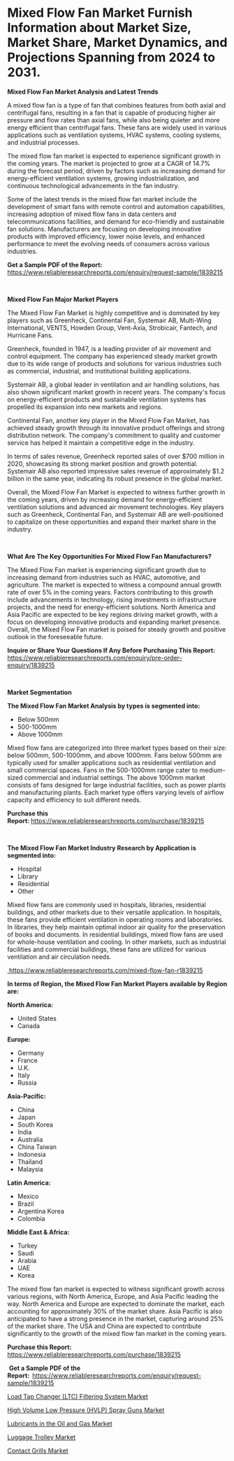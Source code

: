 <p><h1>Mixed Flow Fan Market Furnish Information about Market Size, Market Share, Market Dynamics, and Projections Spanning from 2024 to 2031.</h1></p><p><strong>Mixed Flow Fan Market Analysis and Latest Trends</strong></p>
<p><p>A mixed flow fan is a type of fan that combines features from both axial and centrifugal fans, resulting in a fan that is capable of producing higher air pressure and flow rates than axial fans, while also being quieter and more energy efficient than centrifugal fans. These fans are widely used in various applications such as ventilation systems, HVAC systems, cooling systems, and industrial processes.</p><p>The mixed flow fan market is expected to experience significant growth in the coming years. The market is projected to grow at a CAGR of 14.7% during the forecast period, driven by factors such as increasing demand for energy-efficient ventilation systems, growing industrialization, and continuous technological advancements in the fan industry.</p><p>Some of the latest trends in the mixed flow fan market include the development of smart fans with remote control and automation capabilities, increasing adoption of mixed flow fans in data centers and telecommunications facilities, and demand for eco-friendly and sustainable fan solutions. Manufacturers are focusing on developing innovative products with improved efficiency, lower noise levels, and enhanced performance to meet the evolving needs of consumers across various industries.</p></p>
<p><strong>Get a Sample PDF of the Report:&nbsp;</strong> <a href="https://www.reliableresearchreports.com/enquiry/request-sample/1839215">https://www.reliableresearchreports.com/enquiry/request-sample/1839215</a></p>
<p>&nbsp;</p>
<p><strong>Mixed Flow Fan Major Market Players</strong></p>
<p><p>The Mixed Flow Fan Market is highly competitive and is dominated by key players such as Greenheck, Continental Fan, Systemair AB, Multi-Wing International, VENTS, Howden Group, Vent-Axia, Strobicair, Fantech, and Hurricane Fans.</p><p>Greenheck, founded in 1947, is a leading provider of air movement and control equipment. The company has experienced steady market growth due to its wide range of products and solutions for various industries such as commercial, industrial, and institutional building applications.</p><p>Systemair AB, a global leader in ventilation and air handling solutions, has also shown significant market growth in recent years. The company's focus on energy-efficient products and sustainable ventilation systems has propelled its expansion into new markets and regions.</p><p>Continental Fan, another key player in the Mixed Flow Fan Market, has achieved steady growth through its innovative product offerings and strong distribution network. The company's commitment to quality and customer service has helped it maintain a competitive edge in the industry.</p><p>In terms of sales revenue, Greenheck reported sales of over $700 million in 2020, showcasing its strong market position and growth potential. Systemair AB also reported impressive sales revenue of approximately $1.2 billion in the same year, indicating its robust presence in the global market.</p><p>Overall, the Mixed Flow Fan Market is expected to witness further growth in the coming years, driven by increasing demand for energy-efficient ventilation solutions and advanced air movement technologies. Key players such as Greenheck, Continental Fan, and Systemair AB are well-positioned to capitalize on these opportunities and expand their market share in the industry.</p></p>
<p>&nbsp;</p>
<p><strong>What Are The Key Opportunities For Mixed Flow Fan Manufacturers?</strong></p>
<p><p>The Mixed Flow Fan market is experiencing significant growth due to increasing demand from industries such as HVAC, automotive, and agriculture. The market is expected to witness a compound annual growth rate of over 5% in the coming years. Factors contributing to this growth include advancements in technology, rising investments in infrastructure projects, and the need for energy-efficient solutions. North America and Asia Pacific are expected to be key regions driving market growth, with a focus on developing innovative products and expanding market presence. Overall, the Mixed Flow Fan market is poised for steady growth and positive outlook in the foreseeable future.</p></p>
<p><strong>Inquire or Share Your Questions If Any Before Purchasing This Report:</strong> <a href="https://www.reliableresearchreports.com/enquiry/pre-order-enquiry/1839215">https://www.reliableresearchreports.com/enquiry/pre-order-enquiry/1839215</a></p>
<p>&nbsp;</p>
<p><strong>Market Segmentation</strong></p>
<p><strong>The Mixed Flow Fan Market Analysis by types is segmented into:</strong></p>
<p><ul><li>Below 500mm</li><li>500-1000mm</li><li>Above 1000mm</li></ul></p>
<p><p>Mixed flow fans are categorized into three market types based on their size: below 500mm, 500-1000mm, and above 1000mm. Fans below 500mm are typically used for smaller applications such as residential ventilation and small commercial spaces. Fans in the 500-1000mm range cater to medium-sized commercial and industrial settings. The above 1000mm market consists of fans designed for large industrial facilities, such as power plants and manufacturing plants. Each market type offers varying levels of airflow capacity and efficiency to suit different needs.</p></p>
<p><strong>Purchase this Report:&nbsp;</strong><a href="https://www.reliableresearchreports.com/purchase/1839215">https://www.reliableresearchreports.com/purchase/1839215</a></p>
<p>&nbsp;</p>
<p><strong>The Mixed Flow Fan Market Industry Research by Application is segmented into:</strong></p>
<p><ul><li>Hospital</li><li>Library</li><li>Residential</li><li>Other</li></ul></p>
<p><p>Mixed flow fans are commonly used in hospitals, libraries, residential buildings, and other markets due to their versatile application. In hospitals, these fans provide efficient ventilation in operating rooms and laboratories. In libraries, they help maintain optimal indoor air quality for the preservation of books and documents. In residential buildings, mixed flow fans are used for whole-house ventilation and cooling. In other markets, such as industrial facilities and commercial buildings, these fans are utilized for various ventilation and air circulation needs.</p></p>
<p><a href="https://www.reliableresearchreports.com/mixed-flow-fan-r1839215">&nbsp;https://www.reliableresearchreports.com/mixed-flow-fan-r1839215</a></p>
<p><strong>In terms of Region, the Mixed Flow Fan Market Players available by Region are:</strong></p>
<p>
    <p> <strong> North America: </strong>
        <ul>
            <li>United States</li>
            <li>Canada</li>
        </ul>
        </p> 
    <p> <strong> Europe: </strong>
        <ul>
            <li>Germany</li>
            <li>France</li>
            <li>U.K.</li>
            <li>Italy</li>
            <li>Russia</li>
        </ul>
        </p> 
    <p> <strong> Asia-Pacific: </strong>
        <ul>
            <li>China</li>
            <li>Japan</li>
            <li>South Korea</li>
            <li>India</li>
            <li>Australia</li>
            <li>China Taiwan</li>
            <li>Indonesia</li>
            <li>Thailand</li>
            <li>Malaysia</li>
        </ul>
        </p> 
    <p> <strong> Latin America: </strong>
        <ul>
            <li>Mexico</li>
            <li>Brazil</li>
            <li>Argentina Korea</li>
            <li>Colombia</li>
        </ul>
        </p> 
    <p> <strong> Middle East & Africa: </strong>
        <ul>
            <li>Turkey</li>
            <li>Saudi</li>
            <li>Arabia</li>
            <li>UAE</li>
            <li>Korea</li>
        </ul>
    </p>
    </p>
<p><p>The mixed flow fan market is expected to witness significant growth across various regions, with North America, Europe, and Asia Pacific leading the way. North America and Europe are expected to dominate the market, each accounting for approximately 30% of the market share. Asia Pacific is also anticipated to have a strong presence in the market, capturing around 25% of the market share. The USA and China are expected to contribute significantly to the growth of the mixed flow fan market in the coming years.</p></p>
<p><strong>Purchase this Report: </strong><a href="https://www.reliableresearchreports.com/purchase/1839215">https://www.reliableresearchreports.com/purchase/1839215</a></p>
<p>&nbsp;<strong>Get a Sample PDF of the Report:&nbsp;&nbsp;</strong><a href="https://www.reliableresearchreports.com/enquiry/request-sample/1839215">https://www.reliableresearchreports.com/enquiry/request-sample/1839215</a></p>
<p><strong></strong></p>
<p><p><a href="https://issuu.com/reportprime-2/docs/load-tap-changer-ltc-filtering-system-market-size-">Load Tap Changer (LTC) Filtering System Market</a></p><p><a href="https://issuu.com/reportprime-2/docs/high-volume-low-pressure-hvlp-spray-guns-market-si">High Volume Low Pressure (HVLP) Spray Guns Market</a></p><p><a href="https://www.linkedin.com/pulse/lubricants-oil-gas-market-global-regional-analysis-focus-region-5sn1f?trackingId=E09GAxm7S3CNJ5Fl8F%2BDmQ%3D%3D">Lubricants in the Oil and Gas Market</a></p><p><a href="https://github.com/RickHolmes3/Market-Research-Report-List-6/blob/main/luggage-trolley-market.md">Luggage Trolley Market</a></p><p><a href="https://github.com/Krish2023na/Market-Research-Report-List-5/blob/main/contact-grills-market.md">Contact Grills Market</a></p></p>